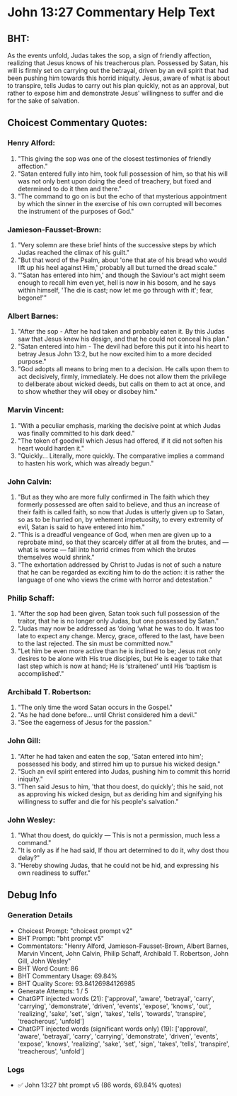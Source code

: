 # John 13:27 Commentary Help Text

## BHT:
As the events unfold, Judas takes the sop, a sign of friendly affection, realizing that Jesus knows of his treacherous plan. Possessed by Satan, his will is firmly set on carrying out the betrayal, driven by an evil spirit that had been pushing him towards this horrid iniquity. Jesus, aware of what is about to transpire, tells Judas to carry out his plan quickly, not as an approval, but rather to expose him and demonstrate Jesus' willingness to suffer and die for the sake of salvation.

## Choicest Commentary Quotes:
### Henry Alford:
1. "This giving the sop was one of the closest testimonies of friendly affection."
2. "Satan entered fully into him, took full possession of him, so that his will was not only bent upon doing the deed of treachery, but fixed and determined to do it then and there."
3. "The command to go on is but the echo of that mysterious appointment by which the sinner in the exercise of his own corrupted will becomes the instrument of the purposes of God."

### Jamieson-Fausset-Brown:
1. "Very solemn are these brief hints of the successive steps by which Judas reached the climax of his guilt."
2. "But that word of the Psalm, about 'one that ate of his bread who would lift up his heel against Him,' probably all but turned the dread scale."
3. "'Satan has entered into him,' and though the Saviour's act might seem enough to recall him even yet, hell is now in his bosom, and he says within himself, 'The die is cast; now let me go through with it'; fear, begone!'"

### Albert Barnes:
1. "After the sop - After he had taken and probably eaten it. By this Judas saw that Jesus knew his design, and that he could not conceal his plan."
2. "Satan entered into him - The devil had before this put it into his heart to betray Jesus John 13:2, but he now excited him to a more decided purpose."
3. "God adopts all means to bring men to a decision. He calls upon them to act decisively, firmly, immediately. He does not allow them the privilege to deliberate about wicked deeds, but calls on them to act at once, and to show whether they will obey or disobey him."

### Marvin Vincent:
1. "With a peculiar emphasis, marking the decisive point at which Judas was finally committed to his dark deed."
2. "The token of goodwill which Jesus had offered, if it did not soften his heart would harden it."
3. "Quickly... Literally, more quickly. The comparative implies a command to hasten his work, which was already begun."

### John Calvin:
1. "But as they who are more fully confirmed in The faith which they formerly possessed are often said to believe, and thus an increase of their faith is called faith, so now that Judas is utterly given up to Satan, so as to be hurried on, by vehement impetuosity, to every extremity of evil, Satan is said to have entered into him."
2. "This is a dreadful vengeance of God, when men are given up to a reprobate mind, so that they scarcely differ at all from the brutes, and — what is worse — fall into horrid crimes from which the brutes themselves would shrink."
3. "The exhortation addressed by Christ to Judas is not of such a nature that he can be regarded as exciting him to do the action: it is rather the language of one who views the crime with horror and detestation."

### Philip Schaff:
1. "After the sop had been given, Satan took such full possession of the traitor, that he is no longer only Judas, but one possessed by Satan."
2. "Judas may now be addressed as ‘doing ‘what he was to do. It was too late to expect any change. Mercy, grace, offered to the last, have been to the last rejected. The sin must be committed now."
3. "Let him be even more active than he is inclined to be; Jesus not only desires to be alone with His true disciples, but He is eager to take that last step which is now at hand; He is ‘straitened’ until His ‘baptism is accomplished’."

### Archibald T. Robertson:
1. "The only time the word Satan occurs in the Gospel."
2. "As he had done before... until Christ considered him a devil."
3. "See the eagerness of Jesus for the passion."

### John Gill:
1. "After he had taken and eaten the sop, 'Satan entered into him'; possessed his body, and stirred him up to pursue his wicked design."
2. "Such an evil spirit entered into Judas, pushing him to commit this horrid iniquity."
3. "Then said Jesus to him, 'that thou doest, do quickly'; this he said, not as approving his wicked design, but as deriding him and signifying his willingness to suffer and die for his people's salvation."

### John Wesley:
1. "What thou doest, do quickly — This is not a permission, much less a command."
2. "It is only as if he had said, If thou art determined to do it, why dost thou delay?"
3. "Hereby showing Judas, that he could not be hid, and expressing his own readiness to suffer."


## Debug Info
### Generation Details
- Choicest Prompt: "choicest prompt v2"
- BHT Prompt: "bht prompt v5"
- Commentators: "Henry Alford, Jamieson-Fausset-Brown, Albert Barnes, Marvin Vincent, John Calvin, Philip Schaff, Archibald T. Robertson, John Gill, John Wesley"
- BHT Word Count: 86
- BHT Commentary Usage: 69.84%
- BHT Quality Score: 93.84126984126985
- Generate Attempts: 1 / 5
- ChatGPT injected words (21):
	['approval', 'aware', 'betrayal', 'carry', 'carrying', 'demonstrate', 'driven', 'events', 'expose', 'knows', 'out', 'realizing', 'sake', 'set', 'sign', 'takes', 'tells', 'towards', 'transpire', 'treacherous', 'unfold']
- ChatGPT injected words (significant words only) (19):
	['approval', 'aware', 'betrayal', 'carry', 'carrying', 'demonstrate', 'driven', 'events', 'expose', 'knows', 'realizing', 'sake', 'set', 'sign', 'takes', 'tells', 'transpire', 'treacherous', 'unfold']

### Logs
- ✅ John 13:27 bht prompt v5 (86 words, 69.84% quotes)